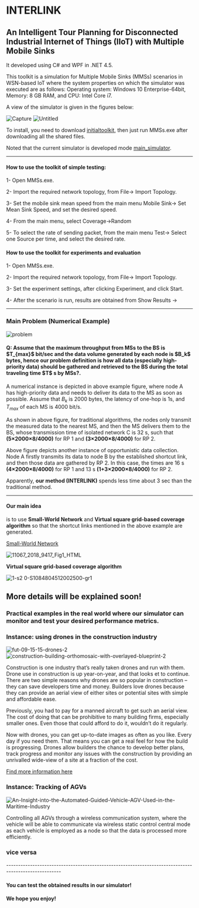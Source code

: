 # INTERLINK
<h2>An Intelligent Tour Planning for Disconnected Industrial Internet of Things (IIoT) with Multiple Mobile Sinks</h2>

It developed using C# and WPF in .NET 4.5. 

This toolkit is a simulation for Multiple Mobile Sinks (MMSs) scenarios in WSN-based IoT where the system properties on which the simulator was executed are as follows: Operating system: Windows 10 Enterprise-64bit, Memory: 8 GB RAM, and CPU: Intel Core i7. 

A view of the simulator is given in the figures below:

![Capture](https://user-images.githubusercontent.com/10537549/197042140-9ff3748d-20f2-4700-bb3c-3eee54a876b4.PNG)
![Untitled](https://user-images.githubusercontent.com/10537549/201714560-80b9833d-047a-44a1-933c-52542985ffd0.png)



To install, you need to download [initialtoolkit](http://staff.ustc.edu.cn/~anmande/miniflow/toolkit.rar), then just run MMSs.exe after downloading all the shared files.

Noted that the current simulator is developed mode [main_simulator](http://staff.ustc.edu.cn/~anmande/miniflow/). 


-----------------------------------------------------------------------------------------------------

<h4>How to use the toolkit of simple testing:</h4>

1- Open MMSs.exe.

2- Import the required network topology, from File-> Import Topology.

3- Set the mobile sink mean speed from the main menu Mobile Sink-> Set Mean Sink Speed, and set the desired speed.

4- From the main menu, select Coverage->Random

5- To select the rate of sending packet, from the main menu Test-> Select one Source per time, and select the desired rate.


<h4>How to use the toolkit for experiments and evaluation</h4>

1- Open MMSs.exe.

2- Import the required network topology, from File-> Import Topology.

3- Set the experiment settings, after clicking Experiment, and click Start.

4- After the scenario is run, results are obtained from Show Results ->

-----------------------------------------------------------------------------------------------------

<h3> Main Problem (Numerical Example)</h3>


  ![problem](https://user-images.githubusercontent.com/10537549/201293082-8b5c8c7d-18ee-4b00-b188-c8a4991fde48.png)


<h4>Q: Assume that the maximum throughput from MSs to the BS is $T_{max}$ bit/sec and the data volume generated by each node is $B_k$ bytes, hence our problem definition is how all data (especially high-priority data) should be gathered and retrieved to the BS during the total traveling time $T$ s by MSs?.</h4>

A numerical instance is depicted in above example figure, where node A has high-priority data and needs to deliver its data to the MS as soon as possible. Assume that $B_k$ is 2000 bytes, the latency of one-hop is 1s, and $T_{max}$ of each MS is 4000 bit/s. 

As shown in above figure, for traditional algorithms, the nodes only transmit the measured data to the nearest MS, and then the MS delivers them to the BS, whose transmission time of isolated network C is 32 s, such that **(5×2000×8/4000)** for RP 1 and **(3×2000×8/4000)** for RP 2. 

Above figure depicts another instance of opportunistic data collection. Node A firstly transmits its data to node B by the established shortcut link, and then those data are gathered by RP 2. In this case, the times are 16 s **(4×2000×8/4000)** for RP 1 and 13 s **(1+3×2000×8/4000)** for RP 2. 

Apparently, **our method (INTERLINK)** spends less time about 3 sec than the traditional method.

-----------------------------------------------------------------------------------------------------

<h4>Our main idea</h4> 

is to use **Small-World Network** and **Virtual square grid-based coverage algorithm** so that the shortcut links mentioned in the above example are generated.


[Small-World Network](https://www.sciencedirect.com/topics/computer-science/small-world-network)

![11067_2018_9417_Fig1_HTML](https://user-images.githubusercontent.com/10537549/201303522-fdf903f4-9237-45f8-ade2-358f29495876.png)


**Virtual square grid-based coverage algorithm**

![1-s2 0-S1084804512002500-gr1](https://user-images.githubusercontent.com/10537549/201303867-5d826fba-588e-4fc5-b8ef-cd68c12de2b4.jpg)


More details will be explained soon!
-----------------------------------------------------------------------------------------------------

<h3>Practical examples in the real world where our simulator can monitor and test your desired performance metrics.</h3> 

<h3>Instance: using drones in the construction industry</h4>

![fut-09-15-15-drones-2](https://user-images.githubusercontent.com/10537549/201305594-1685defd-f7c7-44ec-bc75-a27d61acf56c.jpg)
![construction-building-orthomosaic-with-overlayed-blueprint-2](https://user-images.githubusercontent.com/10537549/201305637-a7f86940-787b-4436-b675-0be488312c47.jpg)

Construction is one industry that’s really taken drones and run with them. Drone use in construction is up year-on-year, and that looks et to continue. There are two simple reasons why drones are so popular in construction – they can save developers time and money. Builders love drones because they can provide an aerial view of either sites or potential sites with simple and affordable ease.

Previously, you had to pay for a manned aircraft to get such an aerial view. The cost of doing that can be prohibitive to many building firms, especially smaller ones. Even those that could afford to do it, wouldn’t do it regularly.

Now with drones, you can get up-to-date images as often as you like. Every day if you need them. That means you can get a real feel for how the build is progressing. Drones allow builders the chance to develop better plans, track progress and monitor any issues with the construction by providing an unrivalled wide-view of a site at a fraction of the cost.

[Find more information here](https://www.geospatialworld.net/blogs/using-drones-in-the-construction-industry/)



<h3>Instance: Tracking of AGVs </h4>

![An-Insight-into-the-Automated-Guided-Vehicle-AGV-Used-in-the-Maritime-Industry](https://user-images.githubusercontent.com/10537549/201308498-1cc140d6-4659-480e-976c-51a3a848d1a5.png)

Controlling all AGVs through a wireless communication system, where the vehicle will be able to communicate via wireless static control central mode as each vehicle is employed as a node so that the data is processed more efficiently. 

<h3>vice versa</h4>
-----------------------------------------------------------------------------------------------------
<h4>You can test the obtained results in our simulator!</h4>
<h4>We hope you enjoy!</h4>

